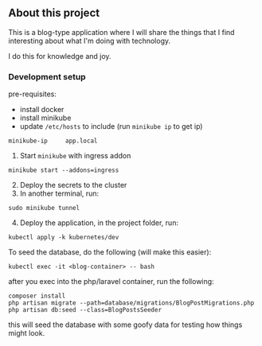 ## About this project

This is a blog-type application where I will share the things that I find interesting about what I'm doing with technology.

I do this for knowledge and joy.

### Development setup

pre-requisites:
- install docker
- install minikube
- update `/etc/hosts` to include (run `minikube ip` to get ip)
```
minikube-ip 	app.local
```

1. Start `minikube` with ingress addon
```
minikube start --addons=ingress
```

2. Deploy the secrets to the cluster
3. In another terminal, run:
```
sudo minikube tunnel
```

4. Deploy the application, in the project folder, run:
```
kubectl apply -k kubernetes/dev
```

To seed the database, do the following (will make this easier):
```
kubectl exec -it <blog-container> -- bash
```
after you exec into the php/laravel container, run the following:
```
composer install
php artisan migrate --path=database/migrations/BlogPostMigrations.php
php artisan db:seed --class=BlogPostsSeeder
```
this will seed the database with some goofy data for testing how things might look.

